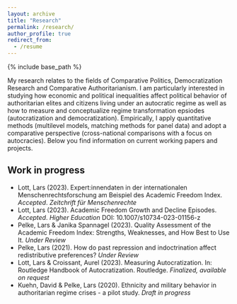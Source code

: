 ```yaml
---
layout: archive
title: "Research"
permalink: /research/
author_profile: true
redirect_from:
  - /resume
---
```


{% include base_path %}

My research relates to the fields of Comparative Politics, Democratization Research and Comparative Authoritarianism. I am particularly interested in studying how economic and political inequalities affect political behavior of authoritarian elites and citizens living under an autocratic regime as well as how to measure and conceptualize regime transformation epsiodes (autocratization and democratization). Empirically, I apply quantitative methods (multilevel models, matching methods for panel data) and adopt a comparative perspective (cross-national comparisons with a focus on autocracies). Below you find information on current working papers and projects.  

Work in progress
------

*  Lott, Lars (2023). Expert:innendaten in der internationalen Menschenrechtsforschung am Beispiel des Academic Freedom Index. *Accepted*. *Zeitchrift für Menschenrechte*
*  Lott, Lars (2023). Academic Freedom Growth and Decline Episodes. *Accepted*. *Higher Education* DOI: 10.1007/s10734-023-01156-z
*  Pelke, Lars & Janika Spannagel (2023). Quality Assessment of the Academic Freedom Index: Strengths, Weaknesses, and How Best to Use It. *Under Review*
*  Pelke, Lars (2021). How do past repression and indoctrination affect redistributive preferences? *Under Review*
*  Lott, Lars & Croissant, Aurel (2023). Measuring Autocratization. In: Routledge Handbook of Autocratization. Routledge. *Finalized, available on request*
*  Kuehn, David & Pelke, Lars (2020). Ethnicity and military behavior in authoritarian regime crises - a pilot study. *Draft in progress* 







